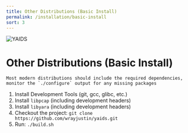 ```yaml
---
title: Other Distributions (Basic Install)
permalink: /installation/basic-install
sort: 3
---
```

![YAIDS](/yaids.png)
# Other Distributions (Basic Install)

``` note
Most modern distributions should include the required dependencies, monitor the `./configure` output for any missing packages
```
1. Install Development Tools (git, gcc, glibc, etc.)
2. Install `libpcap` (including development headers)
3. Install `libyara` (including development headers)
4. Checkout the project: `git clone https://github.com/wrayjustin/yaids.git`
5. Run: `./build.sh`
